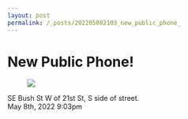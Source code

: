 ```yaml
---
layout: post
permalink: /_posts/202205082103_new_public_phone_
---
```


# New Public Phone!

<figure class="tmblr-full" data-orig-height="3072" data-orig-width="4080"><img src="https://64.media.tumblr.com/a88a6647b58c275ab091f4abcee6d134/5eda070de41e409e-7e/s540x810/63bcd41ea142708d3cc5f40517fd0fbc3ee60294.jpg" data-orig-height="3072" data-orig-width="4080"/></figure>SE Bush St W of 21st St, S side of street.<br/>



<div id="footer">
<span id="timestamp"> May 8th, 2022 9:03pm </span>
</div>
